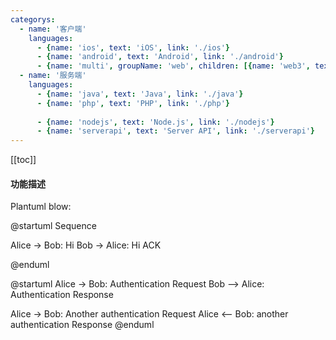 ```yaml
---
categorys:
  - name: '客户端'
    languages:
      - {name: 'ios', text: 'iOS', link: './ios'}
      - {name: 'android', text: 'Android', link: './android'}
      - {name: 'multi', groupName: 'web', children: [{name: 'web3', text: 'Web 3.0', isFire: true, link: './web3'}, {name: 'web', text: 'Web 2.0', link: './web'}]}
  - name: '服务端'
    languages:
      - {name: 'java', text: 'Java', link: './java'}
      - {name: 'php', text: 'PHP', link: './php'}
      
      - {name: 'nodejs', text: 'Node.js', link: './nodejs'}
      - {name: 'serverapi', text: 'Server API', link: './serverapi'}
---
```



[[toc]]

#### 功能描述

Plantuml blow:
 
@startuml Sequence
 
Alice -> Bob: Hi
Bob -> Alice: Hi ACK
 
@enduml

@startuml
Alice -> Bob: Authentication Request
Bob --> Alice: Authentication Response

Alice -> Bob: Another authentication Request
Alice <-- Bob: another authentication Response
@enduml